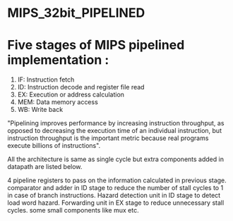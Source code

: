 # MIPS_32bit_PIPELINED
# Five stages of MIPS pipelined implementation :
1. IF: Instruction fetch
2. ID: Instruction decode and register file read
3. EX: Execution or address calculation
4. MEM: Data memory access
5. WB: Write back

"Pipelining improves performance by increasing instruction throughput, as opposed to decreasing the execution time of an individual instruction, but instruction throughput is the important metric because real programs execute billions of instructions".

All the architecture is same as single cycle but extra components added in datapath are listed below.

 4 pipeline registers to pass on the information calculated in previous stage.
 comparator and adder in ID stage to reduce the number of stall cycles to 1 in case of branch instructions.
 Hazard detection unit in ID stage to detect load word hazard.
 Forwarding unit in EX stage to reduce unnecessary stall cycles.
 some small components like mux etc.
